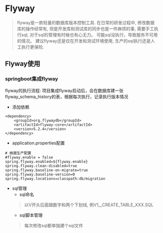 # Flyway
> flyway是一款轻量的数据库版本控制工具. 
在日常的研发过程中, 修改数据库的操作经常有, 但是开发库和测试库的同步也是一件麻烦的事, 
需要手工执行sql, 对于sql的管理有时候也有心无力。
可能sql没执行，导致服务不可用的情况。
建议flyway还是仅在开发和测试环境使用, 生产的sql执行还是人工执行更保险.

## Flyway使用

### springboot集成flyway
flyway的执行流程: 项目集成flyway启动后，会在数据库建一张flyway_schema_history的表，根据每次执行，记录执行版本情况

- 添加依赖
> 
    <dependency>
        <groupId>org.flywaydb</groupId>
        <artifactId>flyway-core</artifactId>
        <version>5.2.4</version>
    </dependency>
    
- application.properties配置
>
    # 根据生产配置
    #flyway.enable = false
    spring.flyway.enabled=${flyway.enable}
    spring.flyway.clean-disabled=true
    spring.flyway.baseline-on-migrate=true
    spring.flyway.baseline-version=0
    spring.flyway.locations=classpath:db/migration

- sql管理
    - sql命名
    > 以V开头后面跟数字和两个下划线, 例V1__CREATE_TABLE_XXX.SQL
    - sql脚本管理
    > 每次修改sql都单独建个sql文件
    